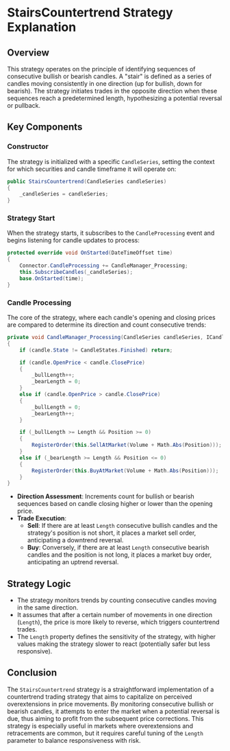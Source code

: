 # StairsCountertrend Strategy Explanation

## Overview

This strategy operates on the principle of identifying sequences of consecutive bullish or bearish candles. A "stair" is defined as a series of candles moving consistently in one direction (up for bullish, down for bearish). The strategy initiates trades in the opposite direction when these sequences reach a predetermined length, hypothesizing a potential reversal or pullback.

## Key Components

### Constructor

The strategy is initialized with a specific `CandleSeries`, setting the context for which securities and candle timeframe it will operate on:

```csharp
public StairsCountertrend(CandleSeries candleSeries)
{
    _candleSeries = candleSeries;
}
```

### Strategy Start

When the strategy starts, it subscribes to the `CandleProcessing` event and begins listening for candle updates to process:

```csharp
protected override void OnStarted(DateTimeOffset time)
{
    Connector.CandleProcessing += CandleManager_Processing;
    this.SubscribeCandles(_candleSeries);
    base.OnStarted(time);
}
```

### Candle Processing

The core of the strategy, where each candle's opening and closing prices are compared to determine its direction and count consecutive trends:

```csharp
private void CandleManager_Processing(CandleSeries candleSeries, ICandleMessage candle)
{
    if (candle.State != CandleStates.Finished) return;

    if (candle.OpenPrice < candle.ClosePrice)
    {
        _bullLength++;
        _bearLength = 0;
    }
    else if (candle.OpenPrice > candle.ClosePrice)
    {
        _bullLength = 0;
        _bearLength++;
    }

    if (_bullLength >= Length && Position >= 0)
    {
        RegisterOrder(this.SellAtMarket(Volume + Math.Abs(Position)));
    }
    else if (_bearLength >= Length && Position <= 0)
    {
        RegisterOrder(this.BuyAtMarket(Volume + Math.Abs(Position)));
    }
}
```

- **Direction Assessment**: Increments count for bullish or bearish sequences based on candle closing higher or lower than the opening price.
- **Trade Execution**:
  - **Sell**: If there are at least `Length` consecutive bullish candles and the strategy's position is not short, it places a market sell order, anticipating a downtrend reversal.
  - **Buy**: Conversely, if there are at least `Length` consecutive bearish candles and the position is not long, it places a market buy order, anticipating an uptrend reversal.

## Strategy Logic

- The strategy monitors trends by counting consecutive candles moving in the same direction.
- It assumes that after a certain number of movements in one direction (`Length`), the price is more likely to reverse, which triggers countertrend trades.
- The `Length` property defines the sensitivity of the strategy, with higher values making the strategy slower to react (potentially safer but less responsive).

## Conclusion

The `StairsCountertrend` strategy is a straightforward implementation of a countertrend trading strategy that aims to capitalize on perceived overextensions in price movements. By monitoring consecutive bullish or bearish candles, it attempts to enter the market when a potential reversal is due, thus aiming to profit from the subsequent price corrections. This strategy is especially useful in markets where overextensions and retracements are common, but it requires careful tuning of the `Length` parameter to balance responsiveness with risk.